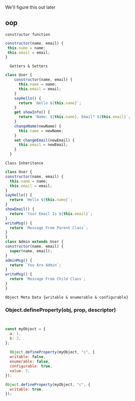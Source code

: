 We'll figure this out later
## oop

`constructor function`
``` javascript
constructor(name, email) {
 this.name = name;
 this.email = email;
}
```
`  Getters & Setters`

``` javascript
class User {
	constructor(name, email) {
	  this.name = name;
	  this.email = email;
	}
	sayHello() {
	  return `Hello ${this.name}`;
	}
	get showInfo() {
	  return `Name: ${this.name}, Email" ${this.email}`;
	}
	changeName(newName) {
	  this.name = newName;
	}
	set changeEmail(newEmail) {
	  this.email = newEmail;
	}
  }
```

  `Class Inheritance`

  ``` javascript
  class User {
  constructor(name, email) {
    this.name = name;
    this.email = email;
  }
  sayHello() {
    return `Hello ${this.name}`;
  }
  showEmail() {
    return `Your Email Is ${this.email}`;
  }
  writeMsg() {
    return `Message From Parent Class`;
  }
}
class Admin extends User {
  constructor(name, email) {
    super(name, email);
  }
  adminMsg() {
    return `You Are Admin`;
  }
  writeMsg() {
    return `Message From Child Class`;
  }
}
```
`Object Meta Data {writable & enumerable & configurable}`

### Object.defineProperty(obj, prop, descriptor)

  ``` javascript

  
const myObject = {
	a: 1,
	b: 2,
  };
   
    Object.defineProperty(myObject, "c", {
	writable: false,
	enumerable: false,
	configurable: true,
	value: 3,
  });
  
  Object.defineProperty(myObject, "c", {
	writable: true,
  });
  ```